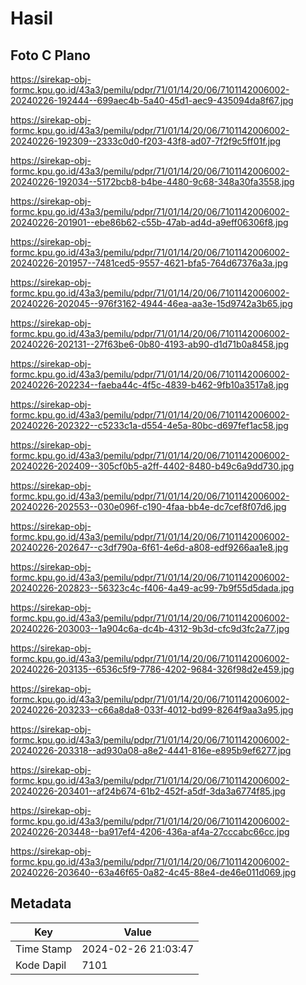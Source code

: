 # Hasil

## Foto C Plano

https://sirekap-obj-formc.kpu.go.id/43a3/pemilu/pdpr/71/01/14/20/06/7101142006002-20240226-192444--699aec4b-5a40-45d1-aec9-435094da8f67.jpg

https://sirekap-obj-formc.kpu.go.id/43a3/pemilu/pdpr/71/01/14/20/06/7101142006002-20240226-192309--2333c0d0-f203-43f8-ad07-7f2f9c5ff01f.jpg

https://sirekap-obj-formc.kpu.go.id/43a3/pemilu/pdpr/71/01/14/20/06/7101142006002-20240226-192034--5172bcb8-b4be-4480-9c68-348a30fa3558.jpg

https://sirekap-obj-formc.kpu.go.id/43a3/pemilu/pdpr/71/01/14/20/06/7101142006002-20240226-201901--ebe86b62-c55b-47ab-ad4d-a9eff06306f8.jpg

https://sirekap-obj-formc.kpu.go.id/43a3/pemilu/pdpr/71/01/14/20/06/7101142006002-20240226-201957--7481ced5-9557-4621-bfa5-764d67376a3a.jpg

https://sirekap-obj-formc.kpu.go.id/43a3/pemilu/pdpr/71/01/14/20/06/7101142006002-20240226-202045--976f3162-4944-46ea-aa3e-15d9742a3b65.jpg

https://sirekap-obj-formc.kpu.go.id/43a3/pemilu/pdpr/71/01/14/20/06/7101142006002-20240226-202131--27f63be6-0b80-4193-ab90-d1d71b0a8458.jpg

https://sirekap-obj-formc.kpu.go.id/43a3/pemilu/pdpr/71/01/14/20/06/7101142006002-20240226-202234--faeba44c-4f5c-4839-b462-9fb10a3517a8.jpg

https://sirekap-obj-formc.kpu.go.id/43a3/pemilu/pdpr/71/01/14/20/06/7101142006002-20240226-202322--c5233c1a-d554-4e5a-80bc-d697fef1ac58.jpg

https://sirekap-obj-formc.kpu.go.id/43a3/pemilu/pdpr/71/01/14/20/06/7101142006002-20240226-202409--305cf0b5-a2ff-4402-8480-b49c6a9dd730.jpg

https://sirekap-obj-formc.kpu.go.id/43a3/pemilu/pdpr/71/01/14/20/06/7101142006002-20240226-202553--030e096f-c190-4faa-bb4e-dc7cef8f07d6.jpg

https://sirekap-obj-formc.kpu.go.id/43a3/pemilu/pdpr/71/01/14/20/06/7101142006002-20240226-202647--c3df790a-6f61-4e6d-a808-edf9266aa1e8.jpg

https://sirekap-obj-formc.kpu.go.id/43a3/pemilu/pdpr/71/01/14/20/06/7101142006002-20240226-202823--56323c4c-f406-4a49-ac99-7b9f55d5dada.jpg

https://sirekap-obj-formc.kpu.go.id/43a3/pemilu/pdpr/71/01/14/20/06/7101142006002-20240226-203003--1a904c6a-dc4b-4312-9b3d-cfc9d3fc2a77.jpg

https://sirekap-obj-formc.kpu.go.id/43a3/pemilu/pdpr/71/01/14/20/06/7101142006002-20240226-203135--6536c5f9-7786-4202-9684-326f98d2e459.jpg

https://sirekap-obj-formc.kpu.go.id/43a3/pemilu/pdpr/71/01/14/20/06/7101142006002-20240226-203233--c66a8da8-033f-4012-bd99-8264f9aa3a95.jpg

https://sirekap-obj-formc.kpu.go.id/43a3/pemilu/pdpr/71/01/14/20/06/7101142006002-20240226-203318--ad930a08-a8e2-4441-816e-e895b9ef6277.jpg

https://sirekap-obj-formc.kpu.go.id/43a3/pemilu/pdpr/71/01/14/20/06/7101142006002-20240226-203401--af24b674-61b2-452f-a5df-3da3a6774f85.jpg

https://sirekap-obj-formc.kpu.go.id/43a3/pemilu/pdpr/71/01/14/20/06/7101142006002-20240226-203448--ba917ef4-4206-436a-af4a-27cccabc66cc.jpg

https://sirekap-obj-formc.kpu.go.id/43a3/pemilu/pdpr/71/01/14/20/06/7101142006002-20240226-203640--63a46f65-0a82-4c45-88e4-de46e011d069.jpg


## Metadata

| Key        | Value               |
| ---------- | ------------------- |
| Time Stamp | 2024-02-26 21:03:47 |
| Kode Dapil | 7101                |



